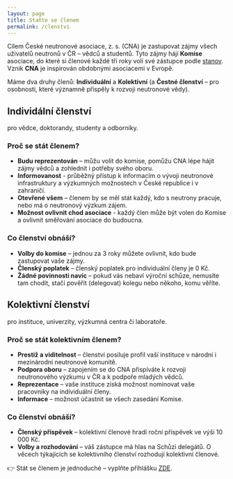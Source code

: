 ```yaml
---
layout: page
title: Staňte se členem
permalink: /clenstvi
---
```

Cílem České neutronové asociace, z. s. (CNA) je zastupovat zájmy všech uživatelů neutronů v ČR – vědců a studentů. Tyto zájmy hájí **Komise** asociace, do které si členové každé tři roky volí své zástupce podle [stanov](/stanovy). Vznik **CNA** je inspirován obdobnými asociacemi v Evropě. 

Máme dva druhy členů: **Individuální** a **Kolektivní** (a **Čestné členství** – pro osobnosti, které významně přispěly k rozvoji neutronové vědy).

## Individální členství

pro vědce, doktorandy, studenty a odborníky.

### Proč se stát členem?

 - **Budu reprezentován** – můžu volit do komise, pomůžu CNA lépe hájit zájmy vědců a zohlednit i potřeby svého oboru.
 - **Informovanost** - průběžný přístup k informacím o vývoji neutronové infrastruktury a výzkumných možnostech v České republice i v zahraničí.
 - **Otevřené všem** – členem by se měl stát každý, kdo s neutrony pracuje, nebo má o neutronový výzkum zájem.
 - **Možnost ovlivnit chod asociace** - každý člen může být volen do Komise a ovlivnit směřování asociace do budoucna. 
  
### Co členství obnáší?

 - **Volby do komise** – jednou za 3 roky můžete ovlivnit, kdo bude zastupovat vaše zájmy.
 - **Členský poplatek** – členský poplatek pro individuální členy je 0 Kč.
 - **Žádné povinnosti navíc** – pokud vás nebaví výroční schůze, nemusíte tam chodit, stačí pověřit (delegovat) kolegu nebo někoho, komu věříte.


## Kolektivní členství

pro instituce, univerzity, výzkumná centra či laboratoře.

### Proč se stát kolektivním členem?  

- **Prestiž a viditelnost** – členství posiluje profil vaší instituce v národní i mezinárodní neutronové komunitě. 
- **Podpora oboru** – zapojením se do CNA přispíváte k rozvoji neutronového výzkumu v ČR a k podpoře mladých vědců.
- **Reprezentace** – vaše instituce získá možnost nominovat vaše pracovníky na individuální členy.  
- **Informace** – možnost účastnit se všech zasedání Komise.  

### Co členství obnáší?  

- **Členský příspěvek** – kolektivní členové hradí roční příspěvek ve výši 10 000 Kč.  
- **Volby a rozhodování** – váš zástupce má hlas na Schůzi delegátů. O věcech týkajících se kolektivního členství rozhodují kolektivní členové.  


👉 Stát se členem je jednoduché – vyplňte přihlášku [ZDE](https://forms.office.com/e/rBQEV02sXr).